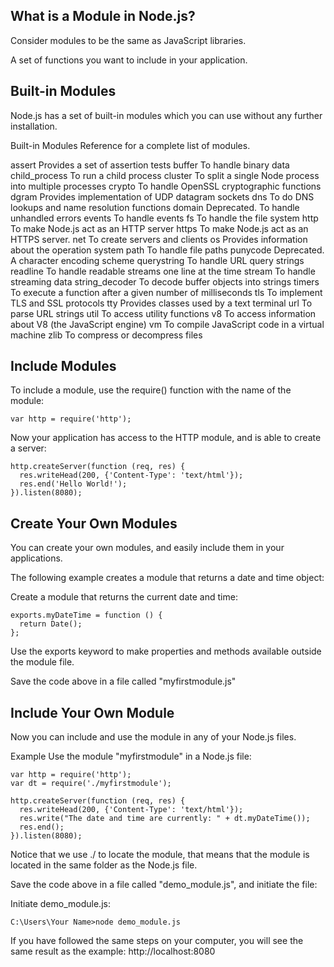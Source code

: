 ## What is a Module in Node.js?
Consider modules to be the same as JavaScript libraries.

A set of functions you want to include in your application.

## Built-in Modules
Node.js has a set of built-in modules which you can use without any further installation.

Built-in Modules Reference for a complete list of modules.

assert	        Provides a set of assertion tests
buffer	        To handle binary data
child_process	To run a child process
cluster	        To split a single Node process into multiple processes
crypto	        To handle OpenSSL cryptographic functions
dgram	        Provides implementation of UDP datagram sockets
dns	            To do DNS lookups and name resolution functions
domain	        Deprecated. To handle unhandled errors
events	        To handle events
fs	            To handle the file system
http	        To make Node.js act as an HTTP server
https	        To make Node.js act as an HTTPS server.
net	            To create servers and clients
os	            Provides information about the operation system
path	        To handle file paths
punycode	    Deprecated. A character encoding scheme
querystring	    To handle URL query strings
readline	    To handle readable streams one line at the time
stream	        To handle streaming data
string_decoder	To decode buffer objects into strings
timers	        To execute a function after a given number of milliseconds
tls	            To implement TLS and SSL protocols
tty	            Provides classes used by a text terminal
url         	To parse URL strings
util	        To access utility functions
v8	            To access information about V8 (the JavaScript engine)
vm	            To compile JavaScript code in a virtual machine
zlib	        To compress or decompress files

## Include Modules
To include a module, use the require() function with the name of the module:
```
var http = require('http');
```
Now your application has access to the HTTP module, and is able to create a server:
```
http.createServer(function (req, res) {
  res.writeHead(200, {'Content-Type': 'text/html'});
  res.end('Hello World!');
}).listen(8080);
```
## Create Your Own Modules
You can create your own modules, and easily include them in your applications.

The following example creates a module that returns a date and time object:


Create a module that returns the current date and time:
```
exports.myDateTime = function () {
  return Date();
};
```
Use the exports keyword to make properties and methods available outside the module file.

Save the code above in a file called "myfirstmodule.js"
## Include Your Own Module
Now you can include and use the module in any of your Node.js files.

Example
Use the module "myfirstmodule" in a Node.js file:
```
var http = require('http');
var dt = require('./myfirstmodule');

http.createServer(function (req, res) {
  res.writeHead(200, {'Content-Type': 'text/html'});
  res.write("The date and time are currently: " + dt.myDateTime());
  res.end();
}).listen(8080);
```
Notice that we use ./ to locate the module, that means that the module is located in the same folder as the Node.js file.

Save the code above in a file called "demo_module.js", and initiate the file:

Initiate demo_module.js:
```
C:\Users\Your Name>node demo_module.js
```
If you have followed the same steps on your computer, you will see the same result as the example: http://localhost:8080

